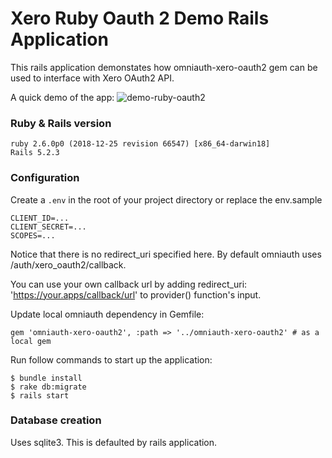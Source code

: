 # Xero Ruby Oauth 2 Demo Rails Application
This rails application demonstates how omniauth-xero-oauth2 gem can be used to interface with Xero OAuth2 API. 

A quick demo of the app:
![demo-ruby-oauth2](https://user-images.githubusercontent.com/41350731/64585003-6443b180-d3da-11e9-82c3-116b41a99f8c.gif)

### Ruby & Rails version
```
ruby 2.6.0p0 (2018-12-25 revision 66547) [x86_64-darwin18]
Rails 5.2.3
```

### Configuration
Create a `.env` in the root of your project directory or replace the env.sample
```
CLIENT_ID=...
CLIENT_SECRET=...
SCOPES=...
```

Notice that there is no redirect_uri specified here. By default omniauth uses /auth/xero_oauth2/callback. 

You can use your own callback url by adding redirect_uri: 'https://your.apps/callback/url' to provider() function's input.  

Update local omniauth dependency in Gemfile:

```
gem 'omniauth-xero-oauth2', :path => '../omniauth-xero-oauth2' # as a local gem
```

Run follow commands to start up the application:

```
$ bundle install 
$ rake db:migrate
$ rails start
```

### Database creation
Uses sqlite3. This is defaulted by rails application.
